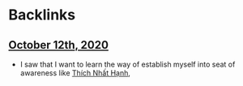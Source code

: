 
# Backlinks
## [October 12th, 2020](<October 12th, 2020.md>)
- I saw that I want to learn the way of establish myself into seat of awareness like [Thích Nhất Hạnh](<Thích Nhất Hạnh.md>),

